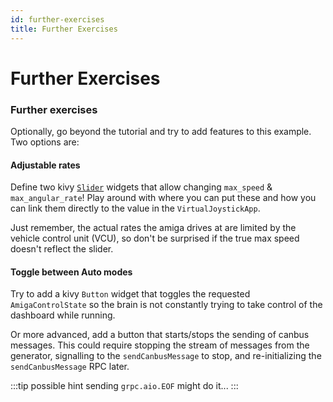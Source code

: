 ```yaml
---
id: further-exercises
title: Further Exercises
---
```

# Further Exercises

### Further exercises

Optionally, go beyond the tutorial and try to add features to this example.
Two options are:

#### Adjustable rates

Define two kivy [`Slider`](https://kivy.org/doc/stable/api-kivy.uix.slider.html) widgets that allow changing `max_speed` & `max_angular_rate`!
Play around with where you can put these and how you can link them directly to the value in the `VirtualJoystickApp`.

Just remember, the actual rates the amiga drives at are limited by the vehicle control unit (VCU), so don't be surprised if the true max speed doesn't reflect the slider.


#### Toggle between Auto modes

Try to add a kivy `Button` widget that toggles the requested `AmigaControlState` so the brain is not constantly trying to take control of the dashboard while running.

Or more advanced, add a button that starts/stops the sending of canbus messages.
This could require stopping the stream of messages from the generator, signalling to the `sendCanbusMessage` to stop, and re-initializing the `sendCanbusMessage` RPC later.

:::tip possible hint
sending `grpc.aio.EOF` might do it...
:::
